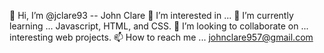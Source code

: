 👋 Hi, I’m @jclare93 -- John Clare
👀 I’m interested in ...
🌱 I’m currently learning ... Javascript, HTML, and CSS.
💞️ I’m looking to collaborate on ... interesting web projects.
📫 How to reach me ... johnclare957@gmail.com

<!---
jclare93/jclare93 is a ✨ special ✨ repository because its `README.md` (this file) appears on your GitHub profile.
You can click the Preview link to take a look at your changes.
--->
